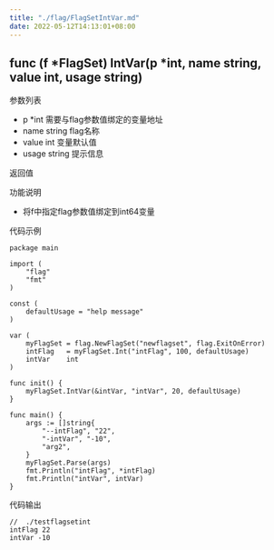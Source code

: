 ```yaml
---
title: "./flag/FlagSetIntVar.md"
date: 2022-05-12T14:13:01+08:00
---
```

##  func (f *FlagSet) IntVar(p *int, name string, value int, usage string)

参数列表
- p *int 需要与flag参数值绑定的变量地址
- name string  flag名称
- value int 变量默认值
- usage string 提示信息

返回值

功能说明
- 将f中指定flag参数值绑定到int64变量

代码示例
    
    package main
    
    import (
    	"flag"
    	"fmt"
    )
    
    const (
    	defaultUsage = "help message"
    )
    
    var (
    	myFlagSet = flag.NewFlagSet("newflagset", flag.ExitOnError)
    	intFlag   = myFlagSet.Int("intFlag", 100, defaultUsage)
    	intVar    int
    )
    
    func init() {
    	myFlagSet.IntVar(&intVar, "intVar", 20, defaultUsage)
    }
    
    func main() {
    	args := []string{
    		"--intFlag", "22",
    		"-intVar", "-10",
    		"arg2",
    	}
    	myFlagSet.Parse(args)
    	fmt.Println("intFlag", *intFlag)
    	fmt.Println("intVar", intVar)
    }

代码输出
        
    //  ./testflagsetint
    intFlag 22
    intVar -10
